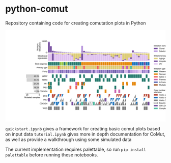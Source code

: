 # python-comut
Repository containing code for creating comutation plots in Python

<p align="center">
<img align="center" src="quickstart_images/melanoma_comut.svg" width="800"/>
</p>

`quickstart.ipynb` gives a framework for creating basic comut plots based on input data
`tutorial.ipynb` gives more in depth documentation for CoMut, as well as provide a walkthrough using some simulated data

The current implementation requires palettable, so run `pip install palettable` before running these notebooks.